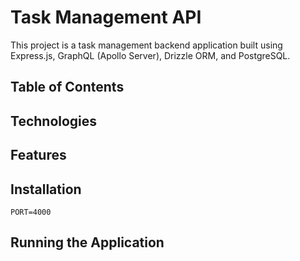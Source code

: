 # Task Management API

This project is a task management backend application built using Express.js, GraphQL (Apollo Server), Drizzle ORM, and PostgreSQL.

## Table of Contents

## Technologies

## Features

## Installation

```env
PORT=4000
```

## Running the Application

